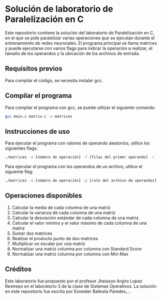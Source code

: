 # Solución de laboratorio de Paralelización en C
Este repositorio contiene la solución del laboratorio de Paralelización en C, en el que se pide paralelizar varias operaciones que se ejecutan durante el entrenamiento de redes neuronales. 
El programa principal se llama matrices y puede ejecutarse con varios flags para indicar la operación a realizar, el tamaño de los operandos y la ubicación de los archivos de entrada.

## Requisitos previos
Para compilar el código, se necesita instalar gcc.

## Compilar el programa
Para compilar el programa con gcc, se puede utilizar el siguiente comando:

```bash
gcc main.c matrix.c -o matrices
```

## Instrucciones de uso
Para ejecutar el programa con valores de operando aleatorios, utilice los siguientes flags:

```bash
./matrices -o [número de operación] -f [filas del primer operando] -c [columnas del primer operando] -r [filas del segundo operando] -s [columnas del segundo operando]
```

Para ejecutar el programa con los operandos de un archivo, utilice el siguiente flag:

```bash
./matrices -o [número de operación] -p [ruta del archivo de operandos]
```

## Operaciones disponibles
1. Calcular la media de cada columna de una matriz
2. Calcular la varianza de cada columna de una matriz
3. Calcular la desviación estándar de cada columna de una matriz
4. Calcular el valor mínimo y el valor máximo de cada columna de una matriz
5. Sumar dos matrices
6. Realizar el producto punto de dos matrices
7. Multiplicar un escalar por una matriz
8. Normalizar una matriz columna por columna con Standard Score
9. Normalizar una matriz columna por columna con Min-Max

## Créditos
Este laboratorio fue propuesto por el profesor Jheisson Argiro Lopez Restrepo en el laboratorio 3 de la clase de Sistemas Operativos. La solución en este repositorio fue escrita por Esneider Ballesta Paredes,...
